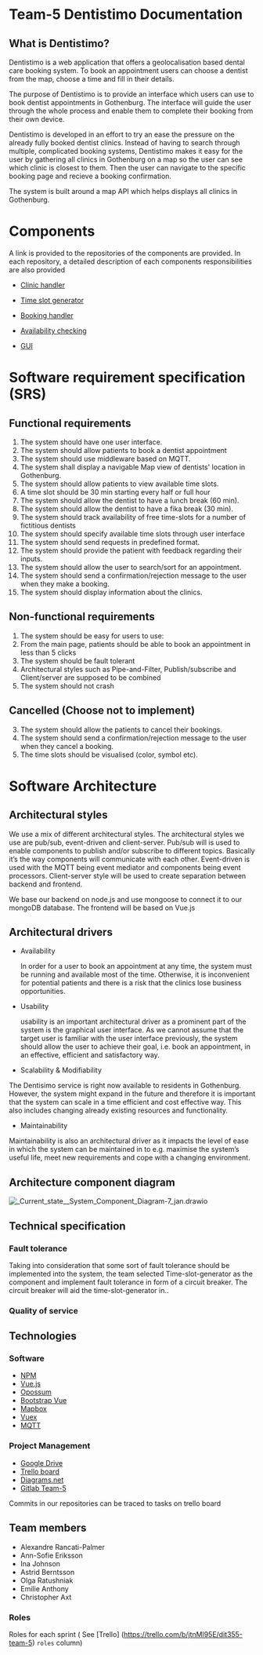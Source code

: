 # Team-5 Dentistimo Documentation

## What is Dentistimo?

Dentistimo is a web application that offers a geolocalisation based dental care booking system. To book an appointment users can choose a dentist from the map, choose a time and fill in their details. 

The purpose of Dentistimo is to provide an interface which users can use to book dentist appointments in Gothenburg. The interface will guide the user through the whole process and enable them to complete their booking from their own device.

Dentistimo is developed in an effort to try an ease the pressure on the already fully booked dentist clinics. Instead of having to search through multiple, complicated booking systems, Dentistimo makes it easy for the user by gathering all clinics in Gothenburg on a map so the user can see which clinic is closest to them. Then the user can navigate to the specific booking page and recieve a booking confirmation.

The system is built around a map API which helps displays all clinics in Gothenburg. 

 # Components

  A link is provided to the repositories of the components are provided. In each repository, a detailed description of each components responsibilities are also provided

 - [Clinic handler](https://git.chalmers.se/courses/dit355/test-teams-formation/team-5/team-5-clinics-service)

 - [Time slot generator](https://git.chalmers.se/courses/dit355/test-teams-formation/team-5/team5-time_slot_generator)

 - [Booking handler](https://git.chalmers.se/courses/dit355/test-teams-formation/team-5/booking-handler)

 - [Availability checking](https://git.chalmers.se/courses/dit355/test-teams-formation/team-5/availability-checker)

- [GUI](https://git.chalmers.se/courses/dit355/test-teams-formation/team-5/team-5-client)


# Software requirement specification (SRS)

  ## Functional requirements
   
  1. The system should have one user interface.
  2. The system should allow patients to book a dentist appointment
  4. The system should use middleware based on MQTT.
  5. The system shall display a navigable Map view of dentists' location in Gothenburg.
  6. The system should allow patients to view available time slots.
  8. A time slot should be 30 min starting every half or full hour
  9. The system should allow the dentist to have a lunch break (60 min).
  10. The system should allow the dentist to have a fika break (30 min).
  11. The system should track availability of free time-slots for a number of fictitious dentists
  12. The system should specify available time slots through user interface
  13. The system should send requests in predefined format.
  14. The system should provide the patient with feedback regarding their inputs.
  15. The system should allow the user to search/sort for an appointment. 
  16. The system should send a confirmation/rejection message to the user when they make a booking. 
  18. The system should display information about the clinics. 

  ## Non-functional requirements

   1. The system should be easy for users to use:
   2. From the main page, patients should be able to book an appointment in less than 5 clicks 
   3. The system should be fault tolerant 
   4. Architectural styles such as Pipe-and-Filter, Publish/subscribe and Client/server are supposed to be combined
   5. The system should not crash

## Cancelled (Choose not to implement)

  3. The system should allow the patients to cancel their bookings.
  17. The system should send a confirmation/rejection message to the user when they cancel a booking.
  7. The time slots should be visualised (color, symbol etc).


 # Software Architecture 

 ## Architectural styles
We use a mix of different architectural styles. The architectural styles we use are pub/sub, event-driven and client-server. Pub/sub will is used to enable components to publish and/or subscribe to different topics. Basically it’s the way components will communicate with each other. Event-driven is used with the MQTT being event mediator and components being event processors. Client-server style will be used to create separation between backend and frontend. 

We base our backend on node.js and use mongoose to connect it to our mongoDB database. The frontend will be based on Vue.js 

## Architectural drivers
  - Availability

     In order for a user to book an appointment at any time, the system must be running and available most of the time. Otherwise, it is          inconvenient for potential patients and there is a risk that the clinics lose business opportunities.

  - Usability

     usability is an important architectural driver as a prominent part of the system is the graphical user interface. As we cannot assume that the target user is familiar with the user interface previously, the system should allow the user to achieve their goal, i.e. book an appointment, in an effective, efficient and satisfactory way. 

  - Scalability & Modifiability

  The Dentisimo service is right now available to residents in Gothenburg. However, the system might expand in the future and therefore it is important that the system can scale in a time efficient and cost effective way. This also includes changing already existing resources and functionality. 

  - Maintainability

Maintainability is also an architectural driver as it impacts the level of ease in which the system can be maintained in to e.g. maximise the system’s useful life, meet new requirements and cope with a changing environment.


 ## Architecture component diagram
![_Current_state__System_Component_Diagram-7_jan.drawio](/uploads/1b6e1034386a6dfe53115cd98fffcf56/_Current_state__System_Component_Diagram-7_jan.drawio.png)

## Technical specification

 ### Fault tolerance
  Taking into consideration that some sort of fault tolerance should be implemented into the system, the team selected Time-slot-generator as the   component and implement fault tolerance in form of a circuit breaker. The circuit breaker will aid the time-slot-generator in..

 ### Quality of service

 ## Technologies

 ### Software
  
 - [ NPM ](https://drive.google.com/drive/folders/1GLthbAZoj0aKaIgKPQe57GbSQ-Mt9-9g?usp=sharing) 
 - [ Vue.js ](https://drive.google.com/drive/folders/1GLthbAZoj0aKaIgKPQe57GbSQ-Mt9-9g?usp=sharing)
 - [ Opossum ](https://drive.google.com/drive/folders/1GLthbAZoj0aKaIgKPQe57GbSQ-Mt9-9g?usp=sharing)
 - [ Bootstrap Vue ](https://drive.google.com/drive/folders/1GLthbAZoj0aKaIgKPQe57GbSQ-Mt9-9g?usp=sharing) 
 - [ Mapbox ](https://drive.google.com/drive/folders/1GLthbAZoj0aKaIgKPQe57GbSQ-Mt9-9g?usp=sharing)
 - [ Vuex ](https://drive.google.com/drive/folders/1GLthbAZoj0aKaIgKPQe57GbSQ-Mt9-9g?usp=sharing)
 - [ MQTT](https://drive.google.com/drive/folders/1GLthbAZoj0aKaIgKPQe57GbSQ-Mt9-9g?usp=sharing)

 ### Project Management
 
 - [ Google Drive ](https://drive.google.com/drive/folders/1GLthbAZoj0aKaIgKPQe57GbSQ-Mt9-9g?usp=sharing)
 - [ Trello board ](https://trello.com/invite/b/jtnMl95E/05f9da2a77845b0d3ce68a2759902cff/dit355-team-5)
 - [ Diagrams.net ](https://app.diagrams.net/?src=about)
 - [ Gitlab Team-5 ](https://git.chalmers.se/courses/dit355/test-teams-formation/team-5)
           
  Commits in our repositories can be traced to tasks on trello board
  


## Team members
 - Alexandre Rancati-Palmer
 - Ann-Sofie Eriksson
 - Ina Johnson
 - Astrid Berntsson
 - Olga Ratushniak
 - Emilie Anthony
 - Christopher Axt

  ### Roles
   Roles for each sprint ( See [Trello] (https://trello.com/b/jtnMl95E/dit355-team-5) `roles` column)

    

